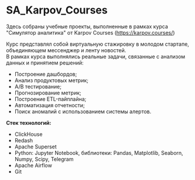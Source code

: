 # SA_Karpov_Courses
Здесь собраны учебные проекты, выполненные в рамках курса "Симулятор аналитика" от Karpov Courses (https://karpov.courses/)

Курс представлял собой виртуальную стажировку в молодом стартапе, объединяющем мессенджер и ленту новостей.  
В рамках курса выполнялись реальные задачи, связанные с анализом данных и принятием решений: 
* Построение дашбордов; 
* Анализ продуктовых метрик;
* A/B тестирование; 
* Прогнозирование метрик; 
* Построение ETL-пайплайна; 
* Автоматизация отчетности; 
* Поиск аномалий с использованием системы алертов. 

**Стек технологий:**
* ClickHouse
* Redash
* Apache Superset
* Python: Jupyter Notebook, библиотеки: Pandas, Matplotlib, Seaborn, Numpy, Scipy, Telegram
* Apache Airflow 
* Git
